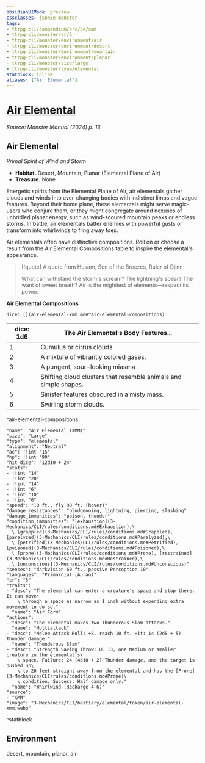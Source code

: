 ```yaml
---
obsidianUIMode: preview
cssclasses: json5e-monster
tags:
- ttrpg-cli/compendium/src/5e/xmm
- ttrpg-cli/monster/cr/5
- ttrpg-cli/monster/environment/air
- ttrpg-cli/monster/environment/desert
- ttrpg-cli/monster/environment/mountain
- ttrpg-cli/monster/environment/planar
- ttrpg-cli/monster/size/large
- ttrpg-cli/monster/type/elemental
statblock: inline
aliases: ["Air Elemental"]
---
```

# [Air Elemental](3-Mechanics\CLI\bestiary\elemental/air-elemental-xmm.md)
*Source: Monster Manual (2024) p. 13*  

## Air Elemental

*Primal Spirit of Wind and Storm*

- **Habitat.** Desert, Mountain, Planar (Elemental Plane of Air)  
- **Treasure.** None  

Energetic spirits from the Elemental Plane of Air, air elementals gather clouds and winds into ever-changing bodies with indistinct limbs and vague features. Beyond their home plane, these elementals might serve magic-users who conjure them, or they might congregate around nexuses of unbridled planar energy, such as wind-scoured mountain peaks or endless storms. In battle, air elementals batter enemies with powerful gusts or transform into whirlwinds to fling away foes.

Air elementals often have distinctive compositions. Roll on or choose a result from the Air Elemental Compositions table to inspire the elemental's appearance.

> [!quote] A quote from Husam, Son of the Breezes, Ruler of Djinn  
> 
> What can withstand the storm's scream? The lightning's spear? The want of sweet breath? Air is the mightiest of elements—respect its power.

**Air Elemental Compositions**

`dice: [](air-elemental-xmm.md#^air-elemental-compositions)`

| dice: 1d6 | The Air Elemental's Body Features... |
|-----------|--------------------------------------|
| 1 | Cumulus or cirrus clouds. |
| 2 | A mixture of vibrantly colored gases. |
| 3 | A pungent, sour-looking miasma |
| 4 | Shifting cloud clusters that resemble animals and simple shapes. |
| 5 | Sinister features obscured in a misty mass. |
| 6 | Swirling storm clouds. |
^air-elemental-compositions

```statblock
"name": "Air Elemental (XMM)"
"size": "Large"
"type": "elemental"
"alignment": "Neutral"
"ac": !!int "15"
"hp": !!int "90"
"hit_dice": "12d10 + 24"
"stats":
- !!int "14"
- !!int "20"
- !!int "14"
- !!int "6"
- !!int "10"
- !!int "6"
"speed": "10 ft., fly 90 ft. (hover)"
"damage_resistances": "bludgeoning, lightning, piercing, slashing"
"damage_immunities": "poison, thunder"
"condition_immunities": "[exhaustion](3-Mechanics/CLI/rules/conditions.md#Exhaustion),\
  \ [grappled](3-Mechanics/CLI/rules/conditions.md#Grappled), [paralyzed](3-Mechanics/CLI/rules/conditions.md#Paralyzed),\
  \ [petrified](3-Mechanics/CLI/rules/conditions.md#Petrified), [poisoned](3-Mechanics/CLI/rules/conditions.md#Poisoned),\
  \ [prone](3-Mechanics/CLI/rules/conditions.md#Prone), [restrained](3-Mechanics/CLI/rules/conditions.md#Restrained),\
  \ [unconscious](3-Mechanics/CLI/rules/conditions.md#Unconscious)"
"senses": "darkvision 60 ft., passive Perception 10"
"languages": "Primordial (Auran)"
"cr": "5"
"traits":
- "desc": "The elemental can enter a creature's space and stop there. It can move\
    \ through a space as narrow as 1 inch without expending extra movement to do so."
  "name": "Air Form"
"actions":
- "desc": "The elemental makes two Thunderous Slam attacks."
  "name": "Multiattack"
- "desc": "Melee Attack Roll: +8, reach 10 ft. Hit: 14 (2d8 + 5) Thunder damage."
  "name": "Thunderous Slam"
- "desc": "Strength Saving Throw: DC 13, one Medium or smaller creature in the elemental's\
    \ space. Failure: 24 (4d10 + 2) Thunder damage, and the target is pushed up\
    \ to 20 feet straight away from the elemental and has the [Prone](3-Mechanics/CLI/rules/conditions.md#Prone)\
    \ condition. Success: Half damage only."
  "name": "Whirlwind (Recharge 4-6)"
"source":
- "XMM"
"image": "3-Mechanics/CLI/bestiary/elemental/token/air-elemental-xmm.webp"
```
^statblock

## Environment

desert, mountain, planar, air